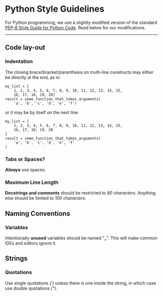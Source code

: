Python Style Guidelines
=======================
For Python programming, we use a slightly modified version of the standard [PEP-8 Style Guide for Python Code](http://legacy.python.org/src/dev/peps/pep-0008 "PEP-8 Style Guide for Python Code"). Read below for our modifications.
- - -
## Code lay-out ##
### Indentation ###
The closing brace/bracket/parenthesis on multi-line constructs may either be directly at the end, as in:

    my_list = [
        1, 2, 3, 4, 5, 6, 7, 8, 9, 10, 11, 12, 13, 14, 15,
        16, 17, 18, 19, 20]
    result = some_function_that_takes_arguments(
        'a', 'b', 'c', 'd', 'e', 'f')
        
or it may be by itself on the next line:

    my_list = [
        1, 2, 3, 4, 5, 6, 7, 8, 9, 10, 11, 12, 13, 14, 15,
        16, 17, 18, 19, 20
    ]
    result = some_function_that_takes_arguments(
        'a', 'b', 'c', 'd', 'e', 'f'
    )

### Tabs or Spaces? ###
**_Always_** use spaces.

### Maximum Line Length ###
**Docstrings and comments** should be restricted to _80 characters_. Anything else should be limited to _100 characters_.

## Naming Conventions ##
### Variables ###
Intentionally **unused** variables should be named "**_**". This will make common IDEs and editors ignore it.

## Strings ##
### Quotations ###
Use single quotations _(')_ unless there is one inside the string, in which case use double quotations _(")_.
